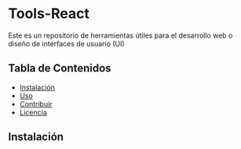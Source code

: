 # Tools-React

Este es un repositorio de herramientas útiles para el desarrollo web o diseño de interfaces de usuario (UI)

## Tabla de Contenidos

- [Instalación](#instalación)
- [Uso](#uso)
- [Contribuir](#contribuir)
- [Licencia](#licencia)

## Instalación
